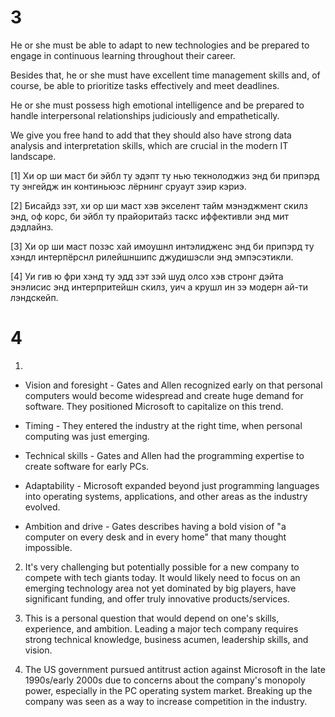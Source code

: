 # 3 

He or she must be able to adapt to new technologies and be prepared to engage in continuous learning throughout their career.

Besides that, he or she must have excellent time management skills and, of course, be able to prioritize tasks effectively and meet deadlines.

He or she must possess high emotional intelligence and be prepared to handle interpersonal relationships judiciously and empathetically.

We give you free hand to add that they should also have strong data analysis and interpretation skills, which are crucial in the modern IT landscape.



[1] Хи ор ши маст би эйбл ту эдэпт ту нью текнолоджиз энд би припэрд ту энгейдж ин континьюэс лёрнинг сруаут зэир кэриэ.

[2] Бисайдз зэт, хи ор ши маст хэв экселент тайм мэнэджмент скилз энд, оф корс, би эйбл ту прайоритайз таскс иффективли энд мит дэдлайнз.

[3] Хи ор ши маст позэс хай имоушнл интэлидженс энд би припэрд ту хэндл интерпёрснл рилейшншипс джудишэсли энд эмпэсэтикли.

[4] Уи гив ю фри хэнд ту эдд зэт зэй шуд олсо хэв стронг дэйта энэлисис энд интерпритейшн скилз, уич а крушл ин зэ модерн ай-ти лэндскейп.

# 4

1.

- Vision and foresight - Gates and Allen recognized early on that personal computers would become widespread and create huge demand for software. They positioned Microsoft to capitalize on this trend.

- Timing - They entered the industry at the right time, when personal computing was just emerging.

- Technical skills - Gates and Allen had the programming expertise to create software for early PCs.

- Adaptability - Microsoft expanded beyond just programming languages into operating systems, applications, and other areas as the industry evolved.

- Ambition and drive - Gates describes having a bold vision of "a computer on every desk and in every home" that many thought impossible.

2. It's very challenging but potentially possible for a new company to compete with tech giants today. It would likely need to focus on an emerging technology area not yet dominated by big players, have significant funding, and offer truly innovative products/services.

3. This is a personal question that would depend on one's skills, experience, and ambition. Leading a major tech company requires strong technical knowledge, business acumen, leadership skills, and vision.

4. The US government pursued antitrust action against Microsoft in the late 1990s/early 2000s due to concerns about the company's monopoly power, especially in the PC operating system market. Breaking up the company was seen as a way to increase competition in the industry.